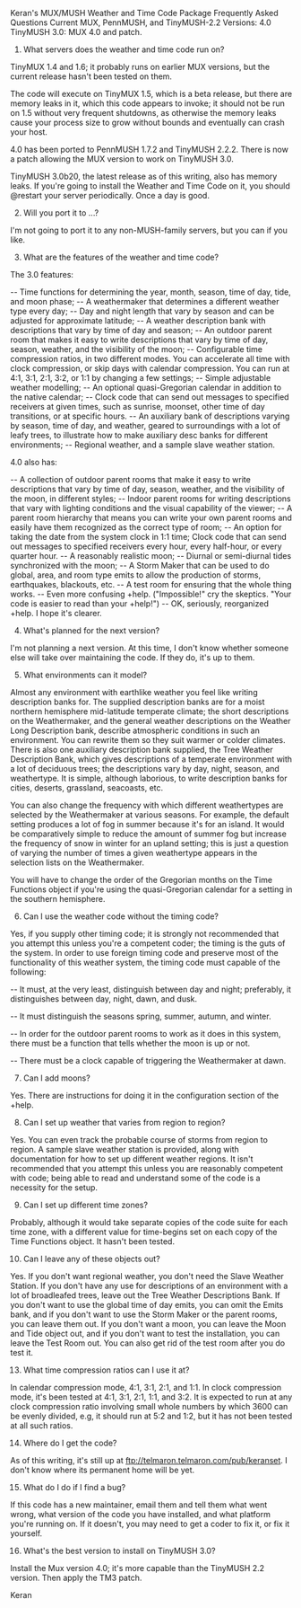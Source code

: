 Keran's MUX/MUSH Weather and Time Code Package
Frequently Asked Questions
Current MUX, PennMUSH, and TinyMUSH-2.2 Versions: 4.0 
TinyMUSH 3.0: MUX 4.0 and patch.


1. What servers does the weather and time code run on?

TinyMUX 1.4 and 1.6; it probably runs on earlier MUX versions,
but the current release hasn't been tested on them.

The code will execute on TinyMUX 1.5, which is a beta release,
but there are memory leaks in it, which this code appears
to invoke; it should not be run on 1.5 without very frequent
shutdowns, as otherwise the memory leaks cause your process
size to grow without bounds and eventually can crash your
host.

4.0 has been ported to PennMUSH 1.7.2 and TinyMUSH 2.2.2.
There is now a patch allowing the MUX version to work on
TinyMUSH 3.0.

TinyMUSH 3.0b20, the latest release as of this writing,
also has memory leaks. If you're going to install the
Weather and Time Code on it, you should @restart your
server periodically. Once a day is good.

2. Will you port it to ...?

I'm not going to port it to any non-MUSH-family servers, but
you can if you like. 


3. What are the features of the weather and time code?

The 3.0 features:

 -- Time functions for determining the year, month, season, time of day,
  tide, and moon phase; 
 -- A weathermaker that determines a different weather type every day; 
 -- Day and night length that vary by season and can be adjusted for
  approximate latitude;
 -- A weather description bank with descriptions that vary by time of day
  and season; 
 -- An outdoor parent room that makes it easy to write descriptions that
  vary by time of day, season, weather, and the visibility of the
  moon;
 -- Configurable time compression ratios, in two different modes. You can
  accelerate all time with clock compression, or skip days with
  calendar compression. You can run at 4:1, 3:1, 2:1, 3:2, or 1:1 by
  changing a few settings; 
 -- Simple adjustable weather modelling; 
 -- An optional quasi-Gregorian calendar in addition to the native
  calendar; 
 -- Clock code that can send out messages to specified receivers at given
  times, such as sunrise, moonset, other time of day transitions, or
  at specific hours.
 -- An auxiliary bank of descriptions varying by season, time of day, and
  weather, geared to surroundings with a lot of leafy trees, to
  illustrate how to make auxiliary desc banks for different
  environments; 
 -- Regional weather, and a sample slave weather station.

4.0 also has:

 -- A collection of outdoor parent rooms that make it easy to write
  descriptions that vary by time of day, season, weather, and the
  visibility of the moon, in different styles;
 -- Indoor parent rooms for writing descriptions that vary with lighting
  conditions and the visual capability of the viewer;
 -- A parent room hierarchy that means you can write your own parent
  rooms and easily have them recognized as the correct type of room;
 -- An option for taking the date from the system clock in 1:1 time; 
Clock code that can send out messages to specified receivers every
  hour, every half-hour, or every quarter hour.
 -- A reasonably realistic moon; 
 -- Diurnal or semi-diurnal tides synchronized with the moon;
 -- A Storm Maker that can be used to do global, area, and room type emits
  to allow the production of storms, earthquakes, blackouts, etc.
 -- A test room for ensuring that the whole thing works.
 -- Even more confusing +help. ("Impossible!" cry the skeptics. "Your
  code is easier to read than your +help!")
 -- OK, seriously, reorganized +help. I hope it's clearer.


4. What's planned for the next version?

I'm not planning a next version. At this time, I don't
know whether someone else will take over maintaining the
code. If they do, it's up to them.

5. What environments can it model?

Almost any environment with earthlike weather you feel like writing
description banks for. The supplied description banks are for a moist
northern hemisphere mid-latitude temperate climate; the short
descriptions on the Weathermaker, and the general weather descriptions
on the Weather Long Description bank, describe atmospheric conditions
in such an environment. You can rewrite them so they suit warmer or
colder climates. There is also one auxiliary description bank
supplied, the Tree Weather Description Bank, which gives descriptions
of a temperate environment with a lot of deciduous trees; the
descriptions vary by day, night, season, and weathertype. It is
simple, although laborious, to write description banks for cities,
deserts, grassland, seacoasts, etc.

You can also change the frequency with which different weathertypes
are selected by the Weathermaker at various seasons. For example, the
default setting produces a lot of fog in summer because it's for an
island. It would be comparatively simple to reduce the amount of
summer fog but increase the frequency of snow in winter for an upland
setting; this is just a question of varying the number of times a
given weathertype appears in the selection lists on the Weathermaker.

You will have to change the order of the Gregorian months on the Time
Functions object if you're using the quasi-Gregorian calendar for a
setting in the southern hemisphere.


6. Can I use the weather code without the timing code?

Yes, if you supply other timing code; it is strongly not recommended
that you attempt this unless you're a competent coder; the timing
is the guts of the system. In order to use foreign timing code and
preserve most of the functionality of this weather system, the timing
code must capable of the following:

 -- It must, at the very least, distinguish between day and night;
preferably, it distinguishes between day, night, dawn, and dusk.

 -- It must distinguish the seasons spring, summer, autumn, and winter.

 -- In order for the outdoor parent rooms to work as it does in this
system, there must be a function that tells whether the moon is up
or not.

 -- There must be a clock capable of triggering the Weathermaker at dawn.


7. Can I add moons?

Yes. There are instructions for doing it in the configuration
section of the +help.


8. Can I set up weather that varies from region to region?

Yes. You can even track the probable course of storms from region to
region. A sample slave weather station is provided, along with
documentation for how to set up different weather regions. It isn't
recommended that you attempt this unless you are reasonably competent
with code; being able to read and understand some of the code is a
necessity for the setup.


9. Can I set up different time zones?

Probably, although it would take separate copies of the code suite
for each time zone, with a different value for time-begins set on
each copy of the Time Functions object. It hasn't been tested.


10. Can I leave any of these objects out?

Yes. If you don't want regional weather, you don't need the Slave
Weather Station. If you don't have any use for descriptions of an
environment with a lot of broadleafed trees, leave out the Tree
Weather Descriptions Bank. If you don't want to use the global time
of day emits, you can omit the Emits bank, and if you don't want to
use the Storm Maker or the parent rooms, you can leave them out. If
you don't want a moon, you can leave the Moon and Tide object out,
and if you don't want to test the installation, you can leave the
Test Room out. You can also get rid of the test room after you do
test it.


13. What time compression ratios can I use it at?

In calendar compression mode, 4:1, 3:1, 2:1, and 1:1. In clock
compression mode, it's been tested at 4:1, 3:1, 2:1, 1:1, and 3:2. It
is expected to run at any clock compression ratio involving small
whole numbers by which 3600 can be evenly divided, e.g, it should run
at 5:2 and 1:2, but it has not been tested at all such ratios.


14. Where do I get the code?

As of this writing, it's still up at
ftp://telmaron.telmaron.com/pub/keranset. I don't know where
its permanent home will be yet.

15. What do I do if I find a bug?

If this code has a new maintainer, email them and tell them
what went wrong, what version of the code you have installed,
and what platform you're running on. If it doesn't, you may
need to get a coder to fix it, or fix it yourself.

16. What's the best version to install on TinyMUSH 3.0?

Install the Mux version 4.0; it's more capable than the
TinyMUSH 2.2 version. Then apply the TM3 patch.


Keran
